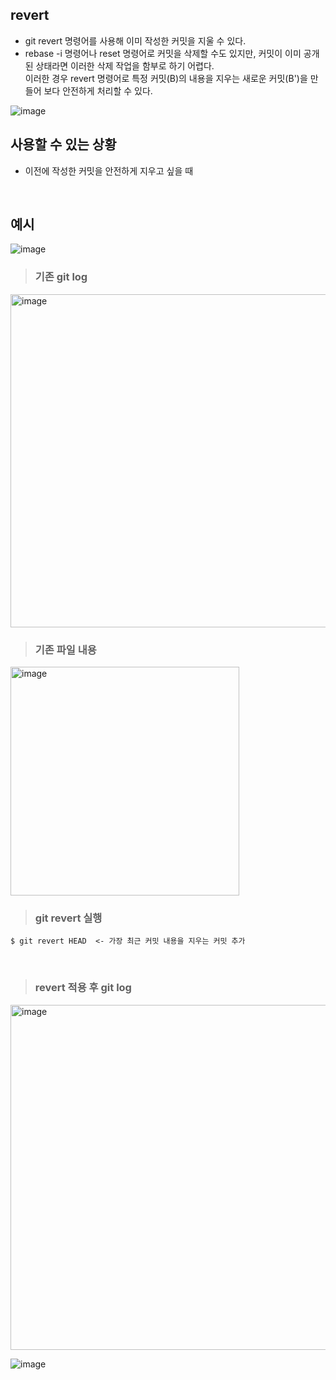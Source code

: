 ## revert
- git revert 명령어를 사용해 이미 작성한 커밋을 지울 수 있다.
- rebase -i 명령어나 reset 명령어로 커밋을 삭제할 수도 있지만, 커밋이 이미 공개된 상태라면 이러한 삭제 작업을 함부로 하기 어렵다.  
이러한 경우 revert 명령어로 특정 커밋(B)의 내용을 지우는 새로운 커밋(B')을 만들어 보다 안전하게 처리할 수 있다.

![image](https://user-images.githubusercontent.com/57171304/185043193-e1693381-f4cc-44b3-84b0-242b6646e32b.png)
<br>

## 사용할 수 있는 상황
- 이전에 작성한 커밋을 안전하게 지우고 싶을 때
<br>

## 예시
![image](https://user-images.githubusercontent.com/57171304/185045249-d55763a3-6116-4547-b233-9ee30ff39b3d.png)
<br>

> ### 기존 git log
<img width="533" alt="image" src="https://user-images.githubusercontent.com/57171304/185045933-396531d6-0297-4c10-a26a-a33effdd3220.png">
<br>

> ### 기존 파일 내용
<img width="366" alt="image" src="https://user-images.githubusercontent.com/57171304/185046223-5d807ae1-1838-405d-9ff9-cfc3ab790d7b.png">
<br>

> ### git revert 실행
```
$ git revert HEAD  <- 가장 최근 커밋 내용을 지우는 커밋 추가
```
<br>

> ### revert 적용 후 git log
<img width="552" alt="image" src="https://user-images.githubusercontent.com/57171304/185055465-c206e557-818d-41f1-bf2f-ca032b447992.png">
<br>

![image](https://user-images.githubusercontent.com/57171304/185055595-65c0fc14-ce17-4432-b93e-a9de01afb8e0.png)

